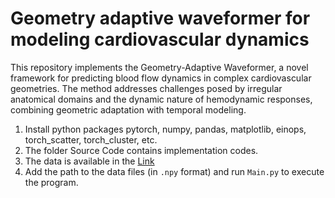 # Geometry adaptive waveformer for modeling cardiovascular dynamics
This repository implements the Geometry-Adaptive Waveformer, a novel framework for predicting blood flow dynamics in complex cardiovascular geometries. The method addresses challenges posed by irregular anatomical domains and the dynamic nature of hemodynamic responses, combining geometric adaptation with temporal modeling.

1. Install python packages pytorch, numpy, pandas, matplotlib, einops, torch_scatter, torch_cluster, etc.
2. The folder Source Code contains implementation codes.
3. The data is available in the [Link](https://drive.google.com/drive/folders/1IByz6kyouNtNgnOxKrFK4DnAVu2yh6S1)
4. Add the path to the data files (in `.npy` format) and run `Main.py` to execute the program.
   

